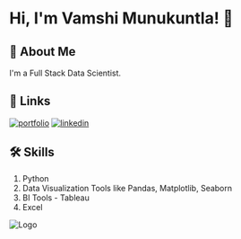
# Hi, I'm Vamshi Munukuntla! 👋


## 🚀 About Me
I'm a Full Stack Data Scientist.


## 🔗 Links
[![portfolio](https://img.shields.io/badge/my_portfolio-000?style=for-the-badge&logo=ko-fi&logoColor=white)](https://public.tableau.com/app/profile/vamshi4656)
[![linkedin](https://img.shields.io/badge/linkedin-0A66C2?style=for-the-badge&logo=linkedin&logoColor=white)](https://www.linkedin.com/in/vamshi-kumar87/)


## 🛠 Skills
1. Python
2. Data Visualization Tools like Pandas, Matplotlib, Seaborn
3. BI Tools - Tableau
4. Excel

    

![Logo](https://github-readme-stats.vercel.app/api?username=Vamshi-Munukuntla&&show_icons=true&title_color=ffffff&icon_color=bb2acf&text_color=daf7dc&bg_color=151515)
